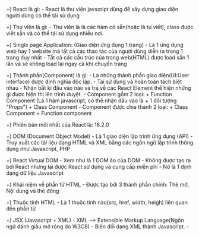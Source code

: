 +) React là gì:
    - React là thư viện javscript dùng để xây dựng giao diện người dùng có thể tái sử dụng

+) Thư viện là gì: 
    - Thư viện là là các hàm có sẵn(hoặc là tự viết), class được viết sẵn và có thể tái sử dụng nhiều nơi.

+) Single page Application: (Giao diện ứng dụng 1 trang)
    - Là 1 ứng dụng web hay 1 website mà tất cả các thao tác của người dùng diễn ra trong 1 trang duy nhất
    - Tất cả các cấu trúc của trang web(HTML) được load sẵn 1 lần và sẽ không load lại ngay cả khi chuyển trang

+) Thành phần(Component) là gì:
    - Là những thành phần giao diện(UI:User interface) được định nghĩa độc lập.
    - Tái sử dụng và hoàn toàn tách biệt nhau
    - Nhận bất kì đầu vào nào và trả về các React Element thể hiện những gì được hiện thị lên trình duyệt.
    - Component gồm 2 loại: + Function Component (Là 1 hàm javascript, có thể nhận đầu vào là 
                            + 1 đối tượng "Props")
                            + Class Component
    - Component được chia thành 2 loại: + Class Component
                                        + Function component
                                       
+) Phiên bản mới nhất của React là: 18.2.0

+) DOM (Document Object Model)
    - Là 1 giao diện lập trình ứng dụng (API)
    - Truy xuất các tài liệu dạng HTML và XML bằng các ngôn ngữ lập trình thông dụng như Javascript, PHP

+) React Virtual DOM
    - Xem như là 1 DOM ảo của DOM
    - Không được tạo ra bởi React nhưng lại được React sử dụng và cung cấp miễn phí
    - Nó là 1 định dạng dữ liệu Javascript

+) Khái niệm về phần tử HTML
    - Được tạo bởi 3 thành phần chính: Thẻ mở, Nội dung và thẻ đóng

+) Thuộc tính HTML
    - Là 1 thuộc tính nào(src, href, width, heigh) liên quan đến phần tử

+) JSX (Javascript + XML)
    - XML --> Extensible Markup Language(Ngôn ngữ đánh giấu mở rông do W3C8)
    - Biến đổi dạng XML thành Javascript.
    - 
